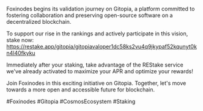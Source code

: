 Foxinodes begins its validation journey on Gitopia, a platform committed to fostering collaboration and preserving open-source software on a decentralized blockchain.

To support our rise in the rankings and actively participate in this vision, stake now:
https://restake.app/gitopia/gitopiavaloper1dc58ks2vu4q9jkypaf52kqunyt0kn4l40fkyku

Immediately after your staking, take advantage of the REStake service we've already activated to maximize your APR and optimize your rewards!

Join Foxinodes in this exciting initiative on Gitopia. Together, let's move towards a more open and accessible future for blockchain.

#Foxinodes #Gitopia #CosmosEcosystem #Staking